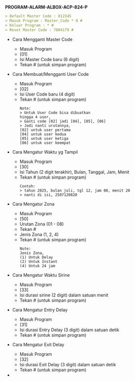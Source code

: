**PROGRAM-ALARM-ALBOX-ACP-824-P**
```markdown
> Default Master Code : 012345
> Masuk Program : Master_Code * 0 #
> Keluar Program : * #
> Reset Master Code : 7804179 #
```
- Cara Mengganti Master Code
  - Masuk Program
  - [01]
  - Isi Master Code baru (6 digit)
  - Tekan # (untuk simpan program)
    
- Cara Membuat/Mengganti User Code
  - Masuk Program
  - [02]
  - Isi User Code baru (4 digit)
  - Tekan # (untuk simpan program)
    ```
    Note:
    > Untuk User Code bisa dibuatkan
    hingga 4 user,
    > Ganti code [02] jadi [04], [05], [06]
    > Jadi nanti urutannya,
    [02] untuk user pertama
    [04] untuk user kedua
    [05] untuk user ketiga
    [06] untuk user keempat
    ```
    
- Cara Mengatur Waktu yg Tampil
  - Masuk Program
  - [30]
  - Isi Tahun (2 digit terakhir), Bulan, Tanggal, Jam, Menit
  - Tekan # (untuk simpan program)
    ```
    Contoh:
    > tahun 2025, bulan juli, tgl 12, jam 08, menit 20
    > nanti di isi, 2507120820
    ```
    
- Cara Mengatur Zona
  - Masuk Program
  - [50]
  - Urutan Zona (01 - 08)
  - Tekan #
  - Jenis Zona (1, 2, 4)
  - Tekan # (untuk simpan program)
    ```
    Note:
    Jenis Zona,
    (1) Untuk Delay
    (2) Untuk Instant
    (4) Untuk 24 jam
    ```
- Cara Mengatur Waktu Sirine
  - Masuk Program
  - [33]
  - Isi durasi sirine (2 digit) dalam satuan menit
  - Tekan # (untuk simpan program)

- Cara Mengatur Entry Delay
  - Masuk Program
  - [31]
  - Isi durasi Entry Delay (3 digit) dalam satuan detik
  - Tekan # (untuk simpan program)

- Cara Mengatur Exit Delay
  - Masuk Program
  - [32]
  - Isi durasi Exit Delay (3 digit) dalam satuan detik
  - Tekan # (untuk simpan program)

- 
